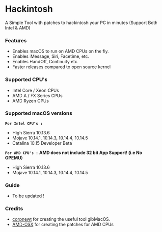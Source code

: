# Hackintosh

A Simple Tool with patches to hackintosh your PC in minutes (Support Both Intel &amp; AMD)

### Features

- Enables macOS to run on AMD CPUs on the fly.
- Enables iMessage, Siri, Facetime, etc.
- Enables HandOff, Continuity etc.
- Faster releases compared to open source kernel

### Supported CPU's

- Intel Core / Xeon CPUs
- AMD A / FX Series CPUs
- AMD Ryzen CPUs

### Supported macOS versions

**`For Intel CPU's :`**
- High Sierra 10.13.6
- Mojave 10.14.1, 10.14.3, 10.14.4, 10.14.5
- Catalina 10.15 Developer Beta

**`For AMD CPU's :`**
**AMD does not include 32 bit App Support! (i.e No OPEMU)**
- High Sierra 10.13.6
- Mojave 10.14.1, 10.14.3, 10.14.4, 10.14.5


### Guide

- To be updated !

### Credits

- [corpnewt](https://github.com/corpnewt) for creating the useful tool gibMacOS.
- [AMD-OSX](https://github.com/amd-osx) for creating the patches for AMD CPUs
